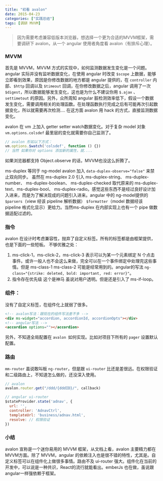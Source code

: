 ```yaml
---
title: "初看 avalon"
date: 2015-04-23
categories: ["实践总结"]
tags: [调研 MVVM]
---
```


> 因为需要考虑兼容低版本浏览器，想选择一个更为合适的MVVM框架，需要调研下 avalon，从一个 angular 使用者角度看 avalon（有排斥心理）。

<!-- more -->

### MVVM
首先是 MVVM，MVVM 方式的实现中，如何监测数据发生变化是一个问题。angular 实际并没有监听数据变化，在使用 angular 时改变 `$scope` 上数据，能够立即看到效果，原因是你修改数据的地方都是 angular 提供的，在 `controller` 内部、`$http` 回调以及 `$timeout` 回调，在你修改数据之后，angular 调用了一次`$digest`，所以数据能够发生变化，这也是为什么不建议你用 `$.ajax` 、`settimetout` 的原因。另外，众所周知 angular 脏检测效率低下，假设一个数据发生变化，需要调用相关的处理函数。在处理函数执行完成之后有可能再次引起数据变化，所以就需要再次检测....
在这方面 avalon 用 hack 的方式，直接监测数据变化。

avalon 在 vm 上加入 getter setter watch数据变化。对于复杂 model 对象 `vm.options.colsdef` 最里层的变化就需要你自己监测了。

```js
// avalon 形如以下方式：
vm.options.$watch('colsdef', function () {})
// 当然 如果你对 options 添加新的属性，就....
```
如果浏览器都支持 Object.observe 的话，MVVM也没这么折腾了。

ms-duplex 等同于 ng-model  avalon 加入 `data-duplex-observe="false"` 来禁止双向同步。 虽然在 ms-duplex 2.0 引入 ms-duplex-string、 ms-duplex-number、 ms-duplex-boolean、 ms-duplex-checked 取代原来的 ms-duplex-text、ms-duplex-bool、 ms-duplex-radio。感觉这些东西不是经过良好设计加入进来，而是为了解决现成的问题引入进来。angular 中的 ng-model提供的 `$parsers`（view 经该 pipeline 解析数据）  `$formatter`（model 数据经该 pipeline 格式化显示）更给力。当然ms-duplex 在内部实现上也有一个 pipe 做数据适配过滤的。


### 指令
avalon 在设计时考虑兼容性，抛弃了自定义标签。所有的标签都是由框架提供，也是下面的一些短板。
不够优雅之处：
1. ms-click-1，ms-click-2，ms-click-3 表示可以为某一个元素绑定 N 个点击事件。或许一般人也不会这么来做，完全可以在一个事件绑定中处理完这些事情。但是 ms-class-1 ms-class-2 可能是经常用到的。angular的写法 `ng-class="{strike: deleted, bold: important, red: error}"`。
2. 指令存在优先级 这个是神马 虽说对用户透明。但是还是引入了 ms-if-loop。

### 组件：
没有了自定义标签，在组件化上就弱了很多。

```html
<!-- avalon写法：跟现在的组件写法差不多 -->
<div ms-widget="accordion, accordionId, accordionOpts"></div>
<!-- angular写法 -->
<accordion options=""></accordion>
```

另外，不知道全局配置在 `avalon `如何实现。比如对项目下所有的 `pager` 设置默认配置。

### 路由

`mm-router` 虽说敢叫板 `ng-router`，但是跟 `ui-router` 比还是差很远。在权限验证和二级路由上，不知道怎么做的，还没深入使用。

```js
// avalon
avalon.router.get("/ddd/{dddID}/", callback)

// angular ui-router
$stateProvider.state('adnav', {
  url: '',
  controller: 'AdnavCtrl',
  templateUrl: 'business/adnav.html',
  resolve: // 权限验证
})
```

### 小结

avalon 宣称是一个迷你易用的 MVVM 框架，从文档上看，avalon 主要精力都在MVVM方面。除了 MVVM，angular 的依赖注入也是很不错的特性，尤其是。自定义标签可以在组件化上做很多事情。路由不及 ui-router 强大。组件化在当前的开发中，可以说是一种共识，React的流行就能看出。emberJs 也在做，虽说跟angular一样强依赖于框架。
